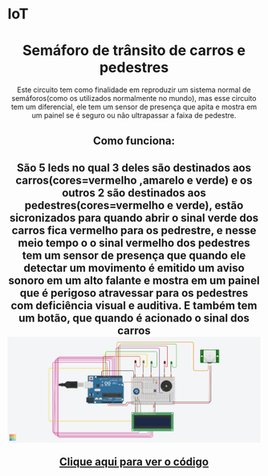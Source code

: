 # IoT

<header>
<h1>Semáforo de trânsito de carros e pedestres</h1>
  
<body>Este circuito tem como finalidade em reproduzir um sistema normal de semáforos(como os utilizados normalmente no mundo), mas esse circuito tem um diferencial, ele tem um sensor de presença que apita e mostra em um painel se é seguro ou não ultrapassar a faixa de pedestre.<body>

<h2>Como funciona:<h2>
<body>São 5 leds no qual 3 deles são destinados aos carros(cores=vermelho ,amarelo e verde) e os outros 2 são destinados aos pedestres(cores=vermelho e verde), estão sicronizados para quando abrir o sinal verde dos carros fica vermelho para os pedrestre, e nesse meio tempo o o sinal vermelho dos pedestres tem um sensor de presença  que quando ele detectar um movimento é emitido um aviso sonoro em um alto falante e mostra em um painel que é perigoso atravessar para os pedestres com deficiência visual e auditiva.<body>
<body>E também tem um botão, que quando é acionado o sinal dos carros 
  
<img src="Circuito do semaforo.png">


<a href="Codigo do semaforo.ino">Clique aqui para ver o código</a>
